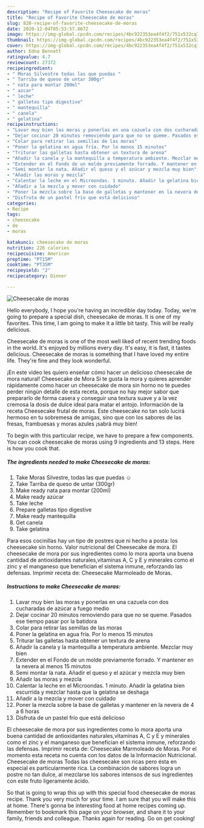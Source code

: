```yaml
---
description: "Recipe of Favorite Cheesecake de moras"
title: "Recipe of Favorite Cheesecake de moras"
slug: 820-recipe-of-favorite-cheesecake-de-moras
date: 2020-12-04T05:53:57.867Z
image: https://img-global.cpcdn.com/recipes/4bc922353ea4f4f2/751x532cq70/cheesecake-de-moras-foto-principal.jpg
thumbnail: https://img-global.cpcdn.com/recipes/4bc922353ea4f4f2/751x532cq70/cheesecake-de-moras-foto-principal.jpg
cover: https://img-global.cpcdn.com/recipes/4bc922353ea4f4f2/751x532cq70/cheesecake-de-moras-foto-principal.jpg
author: Edna Bennett
ratingvalue: 4.7
reviewcount: 27372
recipeingredient:
- " Moras Silvestre todas las que puedas "
- " Tarriba de queso de untar 300gr"
- " nata para montar 200ml"
- " azcar"
- " leche"
- " galletas tipo digestive"
- " mantequilla"
- " canela"
- " gelatina"
recipeinstructions:
- "Lavar muy bien las moras y ponerlas en una cazuela con dos cucharadas de azúcar a fuego medio"
- "Dejar cocinar 20 minutos removiendo para que no se queme. Pasados ese tiempo pasar por la batidora"
- "Colar para retirar las semillas de las moras"
- "Poner la gelatina en agua fría. Por lo menos 15 minutos"
- "Triturar las galletas hasta obtener un textura de arena"
- "Añadir la canela y la mantequilla a temperatura ambiente. Mezclar muy bien"
- "Extender en el Fondo de un molde previamente forrado. Y mantener en la nevera al menos 15 minutos"
- "Semi montar la nata. Añadir el queso y el azúcar y mezcla muy bien"
- "Añadir las moras y mezcla"
- "Calentar la leche en el Microondas. 1 minuto. Añadir la gelatina bien escurrida y mezclar hasta que la gelatina se deshaga"
- "Añadir a la mezcla y mover con cuidado"
- "Poner la mezcla sobre la base de galletas y mantener en la nevera de 4 a 6 horas"
- "Disfruta de un pastel frío que está delicioso"
categories:
- Recipe
tags:
- cheesecake
- de
- moras

katakunci: cheesecake de moras 
nutrition: 226 calories
recipecuisine: American
preptime: "PT15M"
cooktime: "PT35M"
recipeyield: "2"
recipecategory: Dinner

---
```



![Cheesecake de moras](https://img-global.cpcdn.com/recipes/4bc922353ea4f4f2/751x532cq70/cheesecake-de-moras-foto-principal.jpg)

Hello everybody, I hope you're having an incredible day today. Today, we're going to prepare a special dish, cheesecake de moras. It is one of my favorites. This time, I am going to make it a little bit tasty. This will be really delicious.

Cheesecake de moras is one of the most well liked of recent trending foods in the world. It's enjoyed by millions every day. It's easy, it is fast, it tastes delicious. Cheesecake de moras is something that I have loved my entire life. They're fine and they look wonderful.

¡En este video les quiero enseñar cómo hacer un delicioso cheesecake de mora natural! Cheesecake de Mora Si te gusta la mora y quieres aprender rápidamente como hacer un cheesecake de mora sin horno no te puedes perder ningún detalle de esta receta, porque no hay mejor sabor que prepararlo de forma casera y conseguir una textura suave y a la vez cremosa la dosis de dulce ideal para matar el antojo. Información de la receta Cheesecake frutal de moras. Este cheesecake no tan solo lucirá hermoso en tu sobremesa de amigas, sino que con los sabores de las fresas, frambuesas y moras azules ¡sabrá muy bien!


To begin with this particular recipe, we have to prepare a few components. You can cook cheesecake de moras using 9 ingredients and 13 steps. Here is how you cook that.

<!--inarticleads1-->

##### The ingredients needed to make Cheesecake de moras:

1. Take  Moras Silvestre, todas las que puedas ☺
1. Take  Tarriba de queso de untar (300gr)
1. Make ready  nata para montar (200ml)
1. Make ready  azúcar
1. Take  leche
1. Prepare  galletas tipo digestive
1. Make ready  mantequilla
1. Get  canela
1. Take  gelatina


Para esos cocinillas hay un tipo de postres que ni hecho a posta: los cheesecake sin horno. Valor nutricional del Cheesecake de mora. El cheesecake de mora por sus ingredientes como lo mora aporta una buena cantidad de antioxidantes naturales,vitaminas A, C y E y minerales como el zinc y el manganeso que benefician el sistema inmune, reforzando las defensas. Imprimir receta de: Cheesecake Marmoleado de Moras. 

<!--inarticleads2-->

##### Instructions to make Cheesecake de moras:

1. Lavar muy bien las moras y ponerlas en una cazuela con dos cucharadas de azúcar a fuego medio
1. Dejar cocinar 20 minutos removiendo para que no se queme. Pasados ese tiempo pasar por la batidora
1. Colar para retirar las semillas de las moras
1. Poner la gelatina en agua fría. Por lo menos 15 minutos
1. Triturar las galletas hasta obtener un textura de arena
1. Añadir la canela y la mantequilla a temperatura ambiente. Mezclar muy bien
1. Extender en el Fondo de un molde previamente forrado. Y mantener en la nevera al menos 15 minutos
1. Semi montar la nata. Añadir el queso y el azúcar y mezcla muy bien
1. Añadir las moras y mezcla
1. Calentar la leche en el Microondas. 1 minuto. Añadir la gelatina bien escurrida y mezclar hasta que la gelatina se deshaga
1. Añadir a la mezcla y mover con cuidado
1. Poner la mezcla sobre la base de galletas y mantener en la nevera de 4 a 6 horas
1. Disfruta de un pastel frío que está delicioso


El cheesecake de mora por sus ingredientes como lo mora aporta una buena cantidad de antioxidantes naturales,vitaminas A, C y E y minerales como el zinc y el manganeso que benefician el sistema inmune, reforzando las defensas. Imprimir receta de: Cheesecake Marmoleado de Moras. Por el momento esta receta no cuenta con los datos de la Información Nutricional. Cheesecake de moras Todas las cheesecake son ricas pero ésta en especial es particularmente rica. La combinación de sabores logra un postre no tan dulce, al mezclarse los sabores intensos de sus ingredientes con este fruto ligeramente ácido. 

So that is going to wrap this up with this special food cheesecake de moras recipe. Thank you very much for your time. I am sure that you will make this at home. There's gonna be interesting food at home recipes coming up. Remember to bookmark this page on your browser, and share it to your family, friends and colleague. Thanks again for reading. Go on get cooking!

